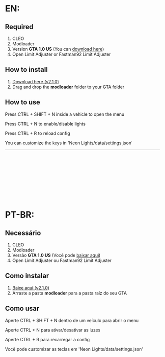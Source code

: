 <h1>EN:</h1>

## Required
1. CLEO
2. Modloader
3. Version **GTA 1.0 US** (You can [download here](http://miscellaneous-c.blogspot.com/2016/04/crack-gta-sa-v10-us-hoodlum-no-cd-fixed.html))
4. Open Limit Adjuster or Fastman92 Limit Adjuster

## How to install
1. [Download here (v2.1.0)](https://github.com/Danilo1301/neon-lights/releases/tag/v2.1.0)
2. Drag and drop the **modloader** folder to your GTA folder

## How to use
Press CTRL + SHIFT + N inside a vehicle to open the menu

Press CTRL + N to enable/disable lights

Press CTRL + R to reload config

You can customize the keys in 'Neon Lights/data/settings.json'

----------------------------------------------------------------------
<br><br><br><br><br>
----------------------------------------------------------------------
<h1>PT-BR:</h1>

## Necessário
1. CLEO
2. Modloader
3. Versão **GTA 1.0 US** (Você pode [baixar aqui](http://miscellaneous-c.blogspot.com/2016/04/crack-gta-sa-v10-us-hoodlum-no-cd-fixed.html))
4. Open Limit Adjuster ou Fastman92 Limit Adjuster

## Como instalar
1. [Baixe aqui (v2.1.0)](https://github.com/Danilo1301/neon-lights/releases/tag/v2.1.0)
2. Arraste a pasta **modloader** para a pasta raíz do seu GTA

## Como usar
Aperte CTRL + SHIFT + N dentro de um veículo para abrir o menu

Aperte CTRL + N para ativar/desativar as luzes

Aperte CTRL + R para recarregar a config

Você pode customizar as teclas em 'Neon Lights/data/settings.json'